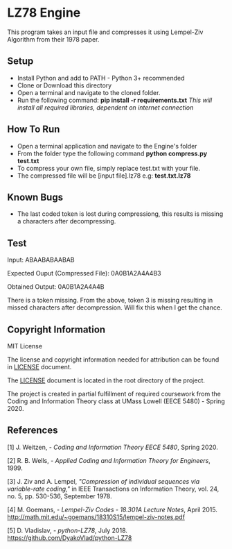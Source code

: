 # __LZ78 Engine__

This program takes an input file and compresses it using Lempel-Ziv Algorithm from their 1978 paper.

## Setup

- Install Python and add to PATH - Python 3+ recommended
- Clone or Download this directory
- Open a terminal and navigate to the cloned folder.
- Run the following command: __pip install -r requirements.txt__ _This will install all required libraries, dependent on internet connection_

## How To Run

- Open a terminal application and navigate to the Engine's folder
- From the folder type the following command __python compress.py test.txt__
- To compress your own file, simply replace test.txt with your file.
- The compressed file will be [input file].lz78 e.g: __test.txt.lz78__

## Known Bugs

- The last coded token is lost during compressiong, this results is missing a characters after decompressing.

## Test
 Input: ABAABABAABAB

 Expected Ouput (Compressed File): 0A0B1A2A4A4B3

 Obtained Output: 0A0B1A2A4A4B

 There is a token missing. From the above, token 3 is missing resulting in missed characters after decompression. Will fix this when I get the chance.

## Copyright Information

MIT License

The license and copyright information needed for attribution can be found in [LICENSE](https://github.com/francman/LZ78/blob/master/LICENSE) document.

The [LICENSE](https://github.com/francman/LZ78/blob/master/LICENSE) document is located in the root directory of the project.

The project is created in partial fulfillment of required coursework
from the Coding and Information Theory class at UMass Lowell
(EECE 5480) - Spring 2020.

## References
[1] J. Weitzen, - _Coding and Information Theory EECE 5480_, Spring 2020.

[2] R. B. Wells, - _Applied Coding and Information Theory for Engineers_, 1999.

[3] J. Ziv and A. Lempel, _"Compression of individual sequences via variable-rate coding,"_ in IEEE Transactions on Information Theory, vol. 24, no. 5, pp. 530-536, September 1978.

[4] M. Goemans, - _Lempel-Ziv Codes - 18.301A Lecture Notes_, April 2015.    http://math.mit.edu/~goemans/18310S15/lempel-ziv-notes.pdf

[5] D. Vladislav, - _python-LZ78_, July 2018. https://github.com/DyakoVlad/python-LZ78  


